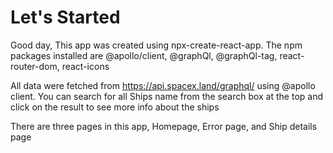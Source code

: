 # Let's Started

Good day, This app was created using npx-create-react-app. The npm packages installed are @apollo/client, @graphQl, @graphQl-tag, react-router-dom, react-icons

All data were fetched from https://api.spacex.land/graphql/ using @apollo client. You can search for all Ships name from the search box at the top and click on the result to see more info about the ships

There are three pages in this app, Homepage, Error page, and Ship details page
